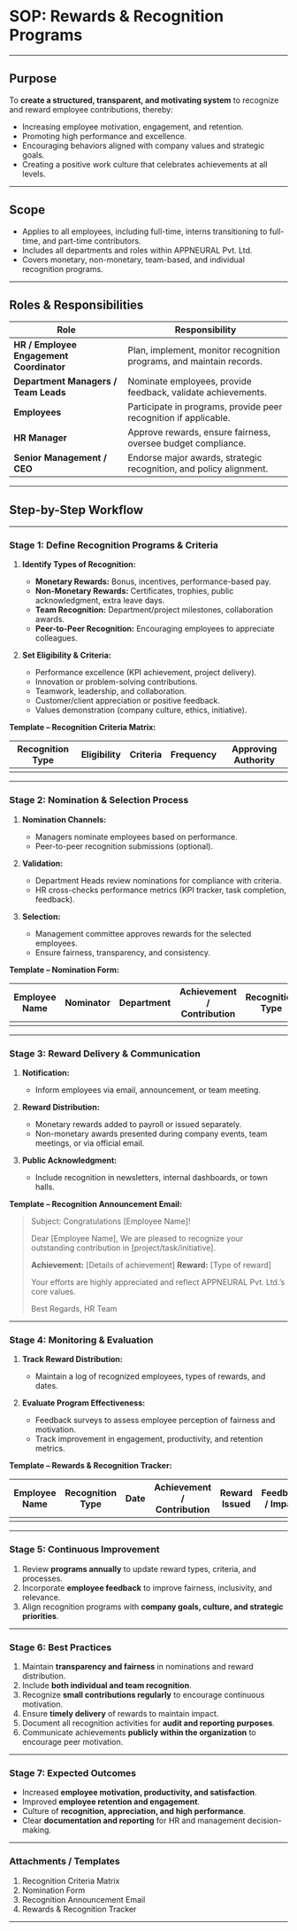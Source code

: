 #  **SOP: Rewards & Recognition Programs**

---

## **Purpose**

To **create a structured, transparent, and motivating system** to recognize and reward employee contributions, thereby:

* Increasing employee motivation, engagement, and retention.
* Promoting high performance and excellence.
* Encouraging behaviors aligned with company values and strategic goals.
* Creating a positive work culture that celebrates achievements at all levels.

---

## **Scope**

* Applies to all employees, including full-time, interns transitioning to full-time, and part-time contributors.
* Includes all departments and roles within APPNEURAL Pvt. Ltd.
* Covers monetary, non-monetary, team-based, and individual recognition programs.

---

## **Roles & Responsibilities**

| Role                                     | Responsibility                                                       |
| ---------------------------------------- | -------------------------------------------------------------------- |
| **HR / Employee Engagement Coordinator** | Plan, implement, monitor recognition programs, and maintain records. |
| **Department Managers / Team Leads**     | Nominate employees, provide feedback, validate achievements.         |
| **Employees**                            | Participate in programs, provide peer recognition if applicable.     |
| **HR Manager**                           | Approve rewards, ensure fairness, oversee budget compliance.         |
| **Senior Management / CEO**              | Endorse major awards, strategic recognition, and policy alignment.   |

---

## **Step-by-Step Workflow**

---

### **Stage 1: Define Recognition Programs & Criteria**

1. **Identify Types of Recognition:**

   * **Monetary Rewards:** Bonus, incentives, performance-based pay.
   * **Non-Monetary Rewards:** Certificates, trophies, public acknowledgment, extra leave days.
   * **Team Recognition:** Department/project milestones, collaboration awards.
   * **Peer-to-Peer Recognition:** Encouraging employees to appreciate colleagues.

2. **Set Eligibility & Criteria:**

   * Performance excellence (KPI achievement, project delivery).
   * Innovation or problem-solving contributions.
   * Teamwork, leadership, and collaboration.
   * Customer/client appreciation or positive feedback.
   * Values demonstration (company culture, ethics, initiative).

**Template – Recognition Criteria Matrix:**

| Recognition Type | Eligibility | Criteria | Frequency | Approving Authority |
| ---------------- | ----------- | -------- | --------- | ------------------- |
|                  |             |          |           |                     |

---

### **Stage 2: Nomination & Selection Process**

1. **Nomination Channels:**

   * Managers nominate employees based on performance.
   * Peer-to-peer recognition submissions (optional).

2. **Validation:**

   * Department Heads review nominations for compliance with criteria.
   * HR cross-checks performance metrics (KPI tracker, task completion, feedback).

3. **Selection:**

   * Management committee approves rewards for the selected employees.
   * Ensure fairness, transparency, and consistency.

**Template – Nomination Form:**

| Employee Name | Nominator | Department | Achievement / Contribution | Recognition Type | Justification | Approved By |
| ------------- | --------- | ---------- | -------------------------- | ---------------- | ------------- | ----------- |
|               |           |            |                            |                  |               |             |

---

### **Stage 3: Reward Delivery & Communication**

1. **Notification:**

   * Inform employees via email, announcement, or team meeting.

2. **Reward Distribution:**

   * Monetary rewards added to payroll or issued separately.
   * Non-monetary awards presented during company events, team meetings, or via official email.

3. **Public Acknowledgment:**

   * Include recognition in newsletters, internal dashboards, or town halls.

**Template – Recognition Announcement Email:**

> Subject: Congratulations [Employee Name]!
>
> Dear [Employee Name],
> We are pleased to recognize your outstanding contribution in [project/task/initiative].
>
> **Achievement:** [Details of achievement]
> **Reward:** [Type of reward]
>
> Your efforts are highly appreciated and reflect APPNEURAL Pvt. Ltd.’s core values.
>
> Best Regards,
> HR Team

---

### **Stage 4: Monitoring & Evaluation**

1. **Track Reward Distribution:**

   * Maintain a log of recognized employees, types of rewards, and dates.

2. **Evaluate Program Effectiveness:**

   * Feedback surveys to assess employee perception of fairness and motivation.
   * Track improvement in engagement, productivity, and retention metrics.

**Template – Rewards & Recognition Tracker:**

| Employee Name | Recognition Type | Date | Achievement / Contribution | Reward Issued | Feedback / Impact |
| ------------- | ---------------- | ---- | -------------------------- | ------------- | ----------------- |
|               |                  |      |                            |               |                   |

---

### **Stage 5: Continuous Improvement**

1. Review **programs annually** to update reward types, criteria, and processes.
2. Incorporate **employee feedback** to improve fairness, inclusivity, and relevance.
3. Align recognition programs with **company goals, culture, and strategic priorities**.

---

### **Stage 6: Best Practices**

1. Maintain **transparency and fairness** in nominations and reward distribution.
2. Include **both individual and team recognition**.
3. Recognize **small contributions regularly** to encourage continuous motivation.
4. Ensure **timely delivery** of rewards to maintain impact.
5. Document all recognition activities for **audit and reporting purposes**.
6. Communicate achievements **publicly within the organization** to encourage peer motivation.

---

### **Stage 7: Expected Outcomes**

* Increased **employee motivation, productivity, and satisfaction**.
* Improved **employee retention and engagement**.
* Culture of **recognition, appreciation, and high performance**.
* Clear **documentation and reporting** for HR and management decision-making.

---

### **Attachments / Templates**

1. Recognition Criteria Matrix
2. Nomination Form
3. Recognition Announcement Email
4. Rewards & Recognition Tracker

---
